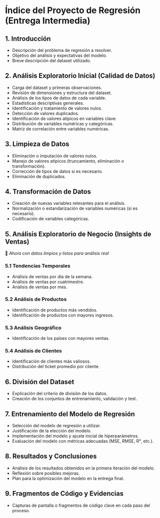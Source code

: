 # **Índice del Proyecto de Regresión (Entrega Intermedia)**

## **1. Introducción**

- Descripción del problema de regresión a resolver.
- Objetivo del análisis y expectativas del modelo.
- Breve descripción del dataset utilizado.

## **2. Análisis Exploratorio Inicial (Calidad de Datos)**

- Carga del dataset y primeras observaciones.
- Revisión de dimensiones y estructura del dataset.
- Análisis de los tipos de datos de cada variable.
- Estadísticas descriptivas generales.
- Identificación y tratamiento de valores nulos.
- Detección de valores duplicados.
- Identificación de valores atípicos en variables clave.
- Distribución de variables numéricas y categóricas.
- Matriz de correlación entre variables numéricas.

## **3. Limpieza de Datos**

- Eliminación o imputación de valores nulos.
- Manejo de valores atípicos (truncamiento, eliminación o transformación).
- Corrección de tipos de datos si es necesario.
- Eliminación de duplicados.

## **4. Transformación de Datos**

- Creación de nuevas variables relevantes para el análisis.
- Normalización o estandarización de variables numéricas (si es necesario).
- Codificación de variables categóricas.

## **5. Análisis Exploratorio de Negocio (Insights de Ventas)**

🔹 _Ahora con datos limpios y listos para análisis real_

### **5.1 Tendencias Temporales**

- Análisis de ventas por día de la semana.
- Análisis de ventas por cuatrimestre.
- Análisis de ventas por mes.

### **5.2 Análisis de Productos**

- Identificación de productos más vendidos.
- Identificación de productos con mayores ingresos.

### **5.3 Análisis Geográfico**

- Identificación de los países con mayores ventas.

### **5.4 Análisis de Clientes**

- Identificación de clientes más valiosos.
- Distribución del ticket promedio por cliente.

## **6. División del Dataset**

- Explicación del criterio de división de los datos.
- Creación de los conjuntos de entrenamiento, validación y test.

## **7. Entrenamiento del Modelo de Regresión**

- Selección del modelo de regresión a utilizar.
- Justificación de la elección del modelo.
- Implementación del modelo y ajuste inicial de hiperparámetros.
- Evaluación del modelo con métricas adecuadas (MSE, RMSE, R², etc.).

## **8. Resultados y Conclusiones**

- Análisis de los resultados obtenidos en la primera iteración del modelo.
- Reflexión sobre posibles mejoras.
- Plan para la optimización del modelo en la entrega final.

## **9. Fragmentos de Código y Evidencias**

- Capturas de pantalla o fragmentos de código clave en cada paso del proceso.
